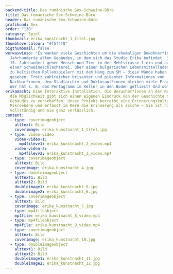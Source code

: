 ```yaml
---
backend-title: Das rumänische Sex-Schweine-Büro
title: Das rumänische Sex-Schweine-Büro
header: Das rumänische Sex-Schweine-Büro
grafikund: Sex
order: "130"
category: Spiel
thumbnail: erika_kunstnacht_1_titel.jpg
thumbhovercolour: "#f5f4f0"
bigthumbnail: false
werwaswieso: "Es wanken viele Geschichten um die ehemaligen Bewohner*innen des
  Jahrhunderte alten Gebäudes, in dem sich das Studio Erika befindet. Seit dem
  15. Jahrhundert gehen Mensch und Tier in der Mehlstrasse 1 ein und aus. Von
  einer Schweineschlachterei, über einen bulgarischen Lebensmittelladen bis hin
  zu keltischen Rollenspielern mit dem Hang zum SM – diese Wände haben einiges
  gesehen. Trotz zahlreicher brisanter und pikanter Informationen von
  Nachbar*innen, dem Stadtarchiv und Doktorant*innen bleiben viele Fragen offen:
  Wer hat z. B. das Pentagramm im Keller in den Boden gefliest? Und wofür?"
erikamacht: Eine Interaktive Installation, die Besucher*innen an der KunstNacht
  die Möglichkeit gibt sich einen eigenen Eindruck von der Geschichte des
  Gebäudes zu verschaffen. Unser Projekt betreibt eine Erinnerungskultur auf
  Mikroebene und erfasst im Kern die Erinnerung als solche – Sie ist niemals
  vollständig und nie ganz verlässlich.
content:
  - type: coverimageobject
    alttext: Bild
    coverimage: erika_kunstnacht_1_titel.jpg
  - type: video-video
    video-video-1:
      mp4filevv1: erika_kunstnacht_2_video.mp4
    video-video-2:
      mp4filevv2: erika_kunstnacht_3_video.mp4
  - type: coverimageobject
    alttext: Bild
    coverimage: erika_kunstnacht_4.jpg
  - type: doubleimageobject
    alttext1: Bild
    alttext2: Bild
    doubleimage1: erika_kunstnacht_5.jpg
    doubleimage2: erika_kunstnacht_6.jpg
  - type: coverimageobject
    alttext: Bild
    coverimage: erika_kunstnacht_7.jpg
  - type: mp4fileobject
    mp4file: erika_kunstnacht_8_video.mp4
  - type: mp4fileobject
    mp4file: erika_kunstnacht_9_video.mp4
  - type: coverimageobject
    alttext: Bild
    coverimage: erika_kunstnacht_10.jpg
  - type: doubleimageobject
    alttext1: Bild
    alttext2: Bild
    doubleimage1: erika_kunstnacht_11.jpg
    doubleimage2: erika_kunstnacht_12.jpg
---
```

